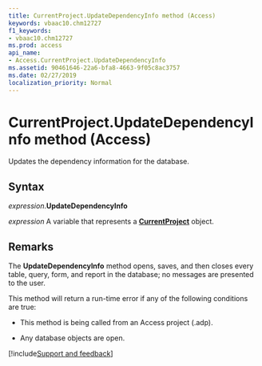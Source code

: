 ```yaml
---
title: CurrentProject.UpdateDependencyInfo method (Access)
keywords: vbaac10.chm12727
f1_keywords:
- vbaac10.chm12727
ms.prod: access
api_name:
- Access.CurrentProject.UpdateDependencyInfo
ms.assetid: 90461646-22a6-bfa8-4663-9f05c8ac3757
ms.date: 02/27/2019
localization_priority: Normal
---
```



# CurrentProject.UpdateDependencyInfo method (Access)

Updates the dependency information for the database.


## Syntax

_expression_.**UpdateDependencyInfo**

_expression_ A variable that represents a **[CurrentProject](Access.CurrentProject.md)** object.


## Remarks

The **UpdateDependencyInfo** method opens, saves, and then closes every table, query, form, and report in the database; no messages are presented to the user.

This method will return a run-time error if any of the following conditions are true:

- This method is being called from an Access project (.adp).
    
- Any database objects are open.
    


[!include[Support and feedback](~/includes/feedback-boilerplate.md)]